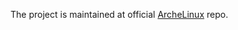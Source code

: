 The project is maintained at official [ArcheLinux](https://github.com/ArcheLinux/Arche-Linux) repo.
